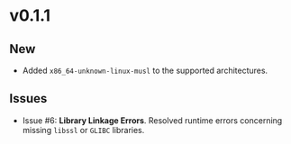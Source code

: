 # v0.1.1

## New

- Added `x86_64-unknown-linux-musl` to the supported architectures.

## Issues

- Issue #6: **Library Linkage Errors**. Resolved runtime errors concerning missing `libssl` or `GLIBC` libraries.
